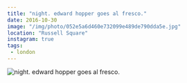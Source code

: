 ```yaml
---
title: "night. edward hopper goes al fresco."
date: 2016-10-30
image: "/img/photo/052e5a6d460e732099e489de790dda5e.jpg"
location: "Russell Square"
instagram: true
tags:
 - london
---
```


![night. edward hopper goes al fresco.](/img/photo/052e5a6d460e732099e489de790dda5e.jpg)

